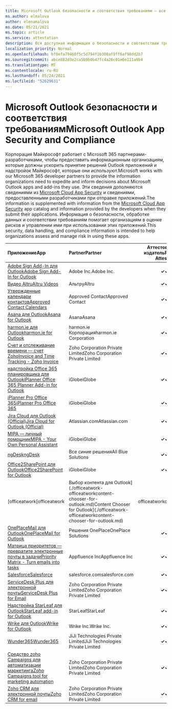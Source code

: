 ```yaml
---
title: Microsoft Outlook безопасности и соответствия требованиям — все приложения
ms.author: elmalova
author: elenamalova
ms.date: 05/21/2021
ms.topic: article
ms.service: attestation
description: Вся доступная информация о безопасности и соответствии требованиям для всех Outlook приложений Майкрософт.
localization_priority: Normal
ms.openlocfilehash: bf0efa79460f5c5d794f1b300af9ff6af98dd2b7
ms.sourcegitcommit: abce882d3e2ca5b9b0b47fc4a26c01e6e111a9b4
ms.translationtype: MT
ms.contentlocale: ru-RU
ms.lasthandoff: 05/24/2021
ms.locfileid: "52629631"
---
```

# <a name="microsoft-outlook-app-security-and-compliance"></a><span data-ttu-id="d8201-103">Microsoft Outlook безопасности и соответствия требованиям</span><span class="sxs-lookup"><span data-stu-id="d8201-103">Microsoft Outlook App Security and Compliance</span></span>

<span data-ttu-id="d8201-104">Корпорация Майкрософт работает с Microsoft 365 партнерами-разработчиками, чтобы предоставить информационным организациям, которые должны ускорить принятие решений Outlook приложений и надстройок Майкрософт, которые они используют.</span><span class="sxs-lookup"><span data-stu-id="d8201-104">Microsoft works with our Microsoft 365 developer partners to provide the information organizations need to expedite and inform decisions about Microsoft Outlook apps and add-ins they use.</span></span> <span data-ttu-id="d8201-105">Эти сведения дополняются сведениями из [Microsoft Cloud App Security](https://www.microsoft.com/en-us/enterprise-mobility-security/cloud-app-security) и сведениями, предоставленными разработчиками при отправке приложений.</span><span class="sxs-lookup"><span data-stu-id="d8201-105">The information is supplemented with information from the [Microsoft Cloud App Security](https://www.microsoft.com/en-us/enterprise-mobility-security/cloud-app-security) app catalog and information provided by the developers when they submit their applications.</span></span> <span data-ttu-id="d8201-106">Информация о безопасности, обработке данных и соответствии требованиям помогает организациям в оценке рисков и управлении ими при использовании этих приложений.</span><span class="sxs-lookup"><span data-stu-id="d8201-106">This security, data handling, and compliance information is intended to help organizations assess and manage risk in using these apps.</span></span>

| <span data-ttu-id="d8201-107">**Приложение**</span><span class="sxs-lookup"><span data-stu-id="d8201-107">**App**</span></span> | <span data-ttu-id="d8201-108">**Partner**</span><span class="sxs-lookup"><span data-stu-id="d8201-108">**Partner**</span></span> | <span data-ttu-id="d8201-109">**Аттестованный издатель**</span><span class="sxs-lookup"><span data-stu-id="d8201-109">**Publisher Attested**</span></span> | <span data-ttu-id="d8201-110">**Сертифицировано**</span><span class="sxs-lookup"><span data-stu-id="d8201-110">**Certified**</span></span> |
|:--------|:------------|:----------------------:|:-------------:|
| [<span data-ttu-id="d8201-111">Adobe Sign Add-In для Outlook</span><span class="sxs-lookup"><span data-stu-id="d8201-111">Adobe Sign Add-In for Outlook</span></span>](./adobe-inc-sign-add-in-for-outlook.md) | <span data-ttu-id="d8201-112">Adobe Inc.</span><span class="sxs-lookup"><span data-stu-id="d8201-112">Adobe Inc.</span></span> | <span data-ttu-id="d8201-113">**✓**</span><span class="sxs-lookup"><span data-stu-id="d8201-113">**✓**</span></span> | <img alt="Certified application badge" src="../media/certified-badge.png" height="25" width="25" /> |
| [<span data-ttu-id="d8201-114">Видео Altru</span><span class="sxs-lookup"><span data-stu-id="d8201-114">Altru Videos</span></span>](./altru-videos.md) | <span data-ttu-id="d8201-115">Альтру</span><span class="sxs-lookup"><span data-stu-id="d8201-115">Altru</span></span> | <span data-ttu-id="d8201-116">**✓**</span><span class="sxs-lookup"><span data-stu-id="d8201-116">**✓**</span></span> |  |
| [<span data-ttu-id="d8201-117">Утвержденные календари контактов</span><span class="sxs-lookup"><span data-stu-id="d8201-117">Approved Contact Calendars</span></span>](./approved-contact-calendars.md) | <span data-ttu-id="d8201-118">Approved Contact</span><span class="sxs-lookup"><span data-stu-id="d8201-118">Approved Contact</span></span> | <span data-ttu-id="d8201-119">**✓**</span><span class="sxs-lookup"><span data-stu-id="d8201-119">**✓**</span></span> |  |
| [<span data-ttu-id="d8201-120">Asana для Outlook</span><span class="sxs-lookup"><span data-stu-id="d8201-120">Asana for Outlook</span></span>](./asana-for-outlook.md) | <span data-ttu-id="d8201-121">Asana</span><span class="sxs-lookup"><span data-stu-id="d8201-121">Asana</span></span> | <span data-ttu-id="d8201-122">**✓**</span><span class="sxs-lookup"><span data-stu-id="d8201-122">**✓**</span></span> |  |
| [<span data-ttu-id="d8201-123">harmon.ie для Outlook</span><span class="sxs-lookup"><span data-stu-id="d8201-123">harmon.ie for Outlook</span></span>](./harmonie-corporation-for-outlook.md) | <span data-ttu-id="d8201-124">harmon.ie Корпорация</span><span class="sxs-lookup"><span data-stu-id="d8201-124">harmon.ie Corporation</span></span> | <span data-ttu-id="d8201-125">**✓**</span><span class="sxs-lookup"><span data-stu-id="d8201-125">**✓**</span></span> |  |
| [<span data-ttu-id="d8201-126">Счет и отслеживание времени — счет Zoho</span><span class="sxs-lookup"><span data-stu-id="d8201-126">Invoice and Time Tracking - Zoho Invoice</span></span>](./zoho-corporation-private-limited-invoice-and-time-tracking.md) | <span data-ttu-id="d8201-127">Zoho Corporation Private Limited</span><span class="sxs-lookup"><span data-stu-id="d8201-127">Zoho Corporation Private Limited</span></span> | <span data-ttu-id="d8201-128">**✓**</span><span class="sxs-lookup"><span data-stu-id="d8201-128">**✓**</span></span> |  |
| [<span data-ttu-id="d8201-129">надстройка Office 365 планировщика для Outlook</span><span class="sxs-lookup"><span data-stu-id="d8201-129">iPlanner Office 365 Planner Add-in for Outlook</span></span>](./iglobe-iplanner-office-365-planner-add-in-for-outlook.md) | <span data-ttu-id="d8201-130">iGlobe</span><span class="sxs-lookup"><span data-stu-id="d8201-130">iGlobe</span></span> | <span data-ttu-id="d8201-131">**✓**</span><span class="sxs-lookup"><span data-stu-id="d8201-131">**✓**</span></span> | <img alt="Certified application badge" src="../media/certified-badge.png" height="25" width="25" /> |
| [<span data-ttu-id="d8201-132">iPlanner Pro Office 365</span><span class="sxs-lookup"><span data-stu-id="d8201-132">iPlanner Pro Office 365</span></span>](./iglobe-iplanner-pro-office-365.md) | <span data-ttu-id="d8201-133">iGlobe</span><span class="sxs-lookup"><span data-stu-id="d8201-133">iGlobe</span></span> | <span data-ttu-id="d8201-134">**✓**</span><span class="sxs-lookup"><span data-stu-id="d8201-134">**✓**</span></span> | <img alt="Certified application badge" src="../media/certified-badge.png" height="25" width="25" /> |
| [<span data-ttu-id="d8201-135">Jira Cloud для Outlook (Official)</span><span class="sxs-lookup"><span data-stu-id="d8201-135">Jira Cloud for Outlook (Official)</span></span>](./atlassiancom-jira-cloud-for-outlook-official.md) | <span data-ttu-id="d8201-136">Atlassian.com</span><span class="sxs-lookup"><span data-stu-id="d8201-136">Atlassian.com</span></span> | <span data-ttu-id="d8201-137">**✓**</span><span class="sxs-lookup"><span data-stu-id="d8201-137">**✓**</span></span> |  |
| [<span data-ttu-id="d8201-138">MIPA — личный помощник</span><span class="sxs-lookup"><span data-stu-id="d8201-138">MIPA - Your Own Personal Assistant</span></span>](./iglobe-mipa-your-own-personal-assistant.md) | <span data-ttu-id="d8201-139">iGlobe</span><span class="sxs-lookup"><span data-stu-id="d8201-139">iGlobe</span></span> | <span data-ttu-id="d8201-140">**✓**</span><span class="sxs-lookup"><span data-stu-id="d8201-140">**✓**</span></span> | <img alt="Certified application badge" src="../media/certified-badge.png" height="25" width="25" /> |
| [<span data-ttu-id="d8201-141">ngDesk</span><span class="sxs-lookup"><span data-stu-id="d8201-141">ngDesk</span></span>](./all-blue-solutions-ngdesk.md) | <span data-ttu-id="d8201-142">Все синие решения</span><span class="sxs-lookup"><span data-stu-id="d8201-142">All Blue Solutions</span></span> | <span data-ttu-id="d8201-143">**✓**</span><span class="sxs-lookup"><span data-stu-id="d8201-143">**✓**</span></span> |  |
| [<span data-ttu-id="d8201-144">Office2SharePoint для Outlook</span><span class="sxs-lookup"><span data-stu-id="d8201-144">Office2SharePoint for Outlook</span></span>](./iglobe-office2sharepoint-for-outlook.md) | <span data-ttu-id="d8201-145">iGlobe</span><span class="sxs-lookup"><span data-stu-id="d8201-145">iGlobe</span></span> | <span data-ttu-id="d8201-146">**✓**</span><span class="sxs-lookup"><span data-stu-id="d8201-146">**✓**</span></span> | <img alt="Certified application badge" src="../media/certified-badge.png" height="25" width="25" /> |
| <span data-ttu-id="d8201-147">[officeatwork</span><span class="sxs-lookup"><span data-stu-id="d8201-147">[officeatwork</span></span> | <span data-ttu-id="d8201-148">Выбор контента для Outlook](./officeatwork-officeatworkcontent-chooser-for-outlook.md)</span><span class="sxs-lookup"><span data-stu-id="d8201-148">Content Chooser for Outlook](./officeatwork-officeatworkcontent-chooser-for-outlook.md)</span></span> | <span data-ttu-id="d8201-149">officeatwork</span><span class="sxs-lookup"><span data-stu-id="d8201-149">officeatwork</span></span> | <span data-ttu-id="d8201-150">**✓**</span><span class="sxs-lookup"><span data-stu-id="d8201-150">**✓**</span></span> | <img alt="Certified application badge" src="../media/certified-badge.png" height="25" width="25" /> |
| [<span data-ttu-id="d8201-151">OnePlaceMail для Outlook</span><span class="sxs-lookup"><span data-stu-id="d8201-151">OnePlaceMail for Outlook</span></span>](./oneplace-solutions-oneplacemail-for-outlook.md) | <span data-ttu-id="d8201-152">Решения OnePlace</span><span class="sxs-lookup"><span data-stu-id="d8201-152">OnePlace Solutions</span></span> | <span data-ttu-id="d8201-153">**✓**</span><span class="sxs-lookup"><span data-stu-id="d8201-153">**✓**</span></span> |  |
| [<span data-ttu-id="d8201-154">Матрица приоритетов — превратите электронные почты в задачи</span><span class="sxs-lookup"><span data-stu-id="d8201-154">Priority Matrix - Turn emails into tasks</span></span>](./appfluence-inc-priority-matrix-turn-emails-into-tasks.md) | <span data-ttu-id="d8201-155">Appfluence Inc</span><span class="sxs-lookup"><span data-stu-id="d8201-155">Appfluence Inc</span></span> | <span data-ttu-id="d8201-156">**✓**</span><span class="sxs-lookup"><span data-stu-id="d8201-156">**✓**</span></span> | <img alt="Certified application badge" src="../media/certified-badge.png" height="25" width="25" /> |
| [<span data-ttu-id="d8201-157">Salesforce</span><span class="sxs-lookup"><span data-stu-id="d8201-157">Salesforce</span></span>](./salesforcecom-salesforce.md) | <span data-ttu-id="d8201-158">salesforce.com</span><span class="sxs-lookup"><span data-stu-id="d8201-158">salesforce.com</span></span> | <span data-ttu-id="d8201-159">**✓**</span><span class="sxs-lookup"><span data-stu-id="d8201-159">**✓**</span></span> |  |
| [<span data-ttu-id="d8201-160">ServiceDesk Plus для электронной почты</span><span class="sxs-lookup"><span data-stu-id="d8201-160">ServiceDesk Plus for Email</span></span>](./zoho-corporation-private-limited-servicedesk-plus-for-email.md) | <span data-ttu-id="d8201-161">Zoho Corporation Private Limited</span><span class="sxs-lookup"><span data-stu-id="d8201-161">Zoho Corporation Private Limited</span></span> | <span data-ttu-id="d8201-162">**✓**</span><span class="sxs-lookup"><span data-stu-id="d8201-162">**✓**</span></span> |  |
| [<span data-ttu-id="d8201-163">Надстройка StarLeaf для Outlook</span><span class="sxs-lookup"><span data-stu-id="d8201-163">StarLeaf add-in for Outlook</span></span>](./starleaf-add-in-for-outlook.md) | <span data-ttu-id="d8201-164">StarLeaf</span><span class="sxs-lookup"><span data-stu-id="d8201-164">StarLeaf</span></span> | <span data-ttu-id="d8201-165">**✓**</span><span class="sxs-lookup"><span data-stu-id="d8201-165">**✓**</span></span> |  |
| [<span data-ttu-id="d8201-166">Wrike для Outlook</span><span class="sxs-lookup"><span data-stu-id="d8201-166">Wrike for Outlook</span></span>](./wrike-inc-for-outlook.md) | <span data-ttu-id="d8201-167">Wrike Inc.</span><span class="sxs-lookup"><span data-stu-id="d8201-167">Wrike Inc.</span></span> | <span data-ttu-id="d8201-168">**✓**</span><span class="sxs-lookup"><span data-stu-id="d8201-168">**✓**</span></span> | <img alt="Certified application badge" src="../media/certified-badge.png" height="25" width="25" /> |
| [<span data-ttu-id="d8201-169">Wunder365</span><span class="sxs-lookup"><span data-stu-id="d8201-169">Wunder365</span></span>](./jiji-technologies-private-limited-wunder365.md) | <span data-ttu-id="d8201-170">JiJi Technologies Private Limited</span><span class="sxs-lookup"><span data-stu-id="d8201-170">JiJi Technologies Private Limited</span></span> | <span data-ttu-id="d8201-171">**✓**</span><span class="sxs-lookup"><span data-stu-id="d8201-171">**✓**</span></span> |  |
| [<span data-ttu-id="d8201-172">Средство zoho Campaigns для автоматизации маркетинга</span><span class="sxs-lookup"><span data-stu-id="d8201-172">Zoho Campaigns tool for marketing automation</span></span>](./zoho-corporation-private-limited-campaigns-tool-for-marketing-automation.md) | <span data-ttu-id="d8201-173">Zoho Corporation Private Limited</span><span class="sxs-lookup"><span data-stu-id="d8201-173">Zoho Corporation Private Limited</span></span> | <span data-ttu-id="d8201-174">**✓**</span><span class="sxs-lookup"><span data-stu-id="d8201-174">**✓**</span></span> |  |
| [<span data-ttu-id="d8201-175">Zoho CRM для электронной почты</span><span class="sxs-lookup"><span data-stu-id="d8201-175">Zoho CRM for email</span></span>](./zoho-corporation-private-limited-crm-for-email.md) | <span data-ttu-id="d8201-176">Zoho Corporation Private Limited</span><span class="sxs-lookup"><span data-stu-id="d8201-176">Zoho Corporation Private Limited</span></span> | <span data-ttu-id="d8201-177">**✓**</span><span class="sxs-lookup"><span data-stu-id="d8201-177">**✓**</span></span> |  |
